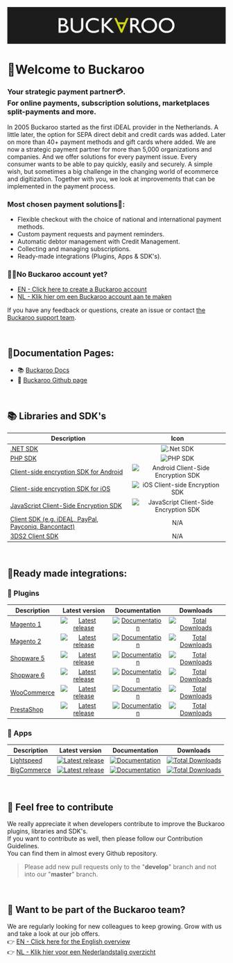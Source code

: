 <p align="center">
  <img src="https://github.com/Buckaroo-Rene/.github/blob/main/Buckaroo_header.png" position="center">
</p>

# 🎉Welcome to Buckaroo
### Your strategic payment partner💳.<br> For online payments, subscription solutions, marketplaces split-payments and more.

In 2005 Buckaroo started as the first iDEAL provider in the Netherlands. A little later, the option for SEPA direct debit and credit cards was added. Later on more than 40+ payment methods and gift cards where added. We are now a strategic payment partner for more than 5,000 organizations and companies. And we offer solutions for every payment issue. Every consumer wants to be able to pay quickly, easily and securely. A simple wish, but sometimes a big challenge in the changing world of ecommerce and digitization. Together with you, we look at improvements that can be implemented in the payment process.

### Most chosen payment solutions💸:
- Flexible checkout with the choice of national and international payment methods.
- Custom payment requests and payment reminders.
- Automatic debtor management with Credit Management.
- Collecting and managing subscriptions.
- Ready-made integrations (Plugins, Apps & SDK's).

### 👩‍💻No Buckaroo account yet?
- [EN - Click here to create a Buckaroo account](https://www.buckaroo.eu/start)<br>
- [NL - Klik hier om een Buckaroo account aan te maken](https://www.buckaroo.nl/start)<br>

If you have any feedback or questions, create an issue or contact [the Buckaroo support team](mailto:support@buckaroo.nl).

<br>  

## 📃Documentation Pages:
- 📚 [Buckaroo Docs](https://docs.buckaroo.io)
- 🧪 [Buckaroo Github page](https://github.com/buckaroo-it)

<br>

## 📚 Libraries and SDK's
| Description | Icon |
|----------|:-------------:|
|[.NET SDK](https://docs.buckaroo.io/docs/net-sdk)|![.Net SDK](https://img.shields.io/badge/.NET-5C2D91?style=Flat&logo=.net&logoColor=white)|
|[PHP SDK](https://docs.buckaroo.io/docs/php-sdk)|![PHP SDK](https://img.shields.io/badge/php-%23777BB4.svg?style=Flat&logo=php&logoColor=white)|
|[Client-side encryption SDK for Android](https://docs.buckaroo.io/docs/android-client-side-encryption-sdk)|![Android Client-Side Encryption SDK](https://img.shields.io/badge/Android-3DDC84?style=Flat&logo=android&logoColor=white)|
|[Client-side encryption SDK for iOS](https://docs.buckaroo.io/docs/ios-client-side-encryption-sdk)|![iOS Client-side Encryption SDK](https://img.shields.io/badge/iOS-000000?style=Flat&logo=ios&logoColor=white)|
|[JavaScript Client-Side Encryption SDK](https://docs.buckaroo.io/docs/js-client-side-encryption-sdk)|![JavaScript Client-Side Encryption SDK](https://img.shields.io/badge/javascript-%23323330.svg?style=Flat&logo=javascript&logoColor=%23F7DF1E)|
|[Client SDK (e.g. iDEAL, PayPal, Payconiq, Bancontact)](https://docs.buckaroo.io/docs/client-sdk)|N/A|
|[3DS2 Client SDK](https://docs.buckaroo.io/docs/3ds2-client-sdk)|N/A|

<br>

## 🚀Ready made integrations:
  
### :electric_plug: Plugins
| Description | Latest version | Documentation | Downloads |
|----------|:-------------:|:-------------:|:-------------:|
| [Magento 1](https://github.com/buckaroo-it/Magento) |[![Latest release](https://badgen.net/github/release/buckaroo-it/Magento)](https://github.com/buckaroo-it/Magento/releases)|[![Documentation](https://img.shields.io/badge/documentation-URL-orange)](https://docs.buckaroo.io/docs/magento-1)|[![Total Downloads](https://img.shields.io/packagist/dt/buckaroo/magento1)](https://github.com/buckaroo-it/Magento)|
| [Magento 2](https://github.com/buckaroo-it/Magento2) |[![Latest release](https://badgen.net/github/release/buckaroo-it/Magento2)](https://github.com/buckaroo-it/Magento2/releases)|[![Documentation](https://img.shields.io/badge/documentation-URL-orange)](https://docs.buckaroo.io/docs/magento-2)|[![Total Downloads](https://img.shields.io/packagist/dt/buckaroo/magento2)](https://github.com/buckaroo-it/Magento2)|
| [Shopware 5](https://github.com/buckaroo-it/Shopware_5) |[![Latest release](https://badgen.net/github/release/buckaroo-it/Shopware_5)](https://github.com/buckaroo-it/Shopware_5/releases)|[![Documentation](https://img.shields.io/badge/documentation-URL-orange)](https://docs.buckaroo.io/docs/shopware-5)|[![Total Downloads](https://img.shields.io/badge/downloads-N%2FA-lightgrey)](https://github.com/buckaroo-it/Shopware_5)|
| [Shopware 6](https://github.com/buckaroo-it/Shopware_6) |[![Latest release](https://badgen.net/github/release/buckaroo-it/Shopware_6)](https://github.com/buckaroo-it/Shopware_6/releases)|[![Documentation](https://img.shields.io/badge/documentation-URL-orange)](https://docs.buckaroo.io/docs/shopware-6)|[![Total Downloads](https://img.shields.io/badge/downloads-N%2FA-lightgrey)](https://github.com/buckaroo-it/Shopware_6)|
| [WooCommerce](https://nl.wordpress.org/plugins/wc-buckaroo-bpe-gateway/) |[![Latest release](https://badgen.net/github/release/buckaroo-it/WooCommerce)](https://github.com/buckaroo-it/WooCommerce/releases)|[![Documentation](https://img.shields.io/badge/documentation-URL-orange)](https://docs.buckaroo.io/docs/woocommerce)|[![Total Downloads](https://img.shields.io/wordpress/plugin/dt/wc-buckaroo-bpe-gateway)](https://nl.wordpress.org/plugins/wc-buckaroo-bpe-gateway/)|
| [PrestaShop](https://github.com/buckaroo-it/PrestaShop) |[![Latest release](https://badgen.net/github/release/buckaroo-it/PrestaShop)](https://github.com/buckaroo-it/PrestaShop/releases)|[![Documentation](https://img.shields.io/badge/documentation-URL-orange)](https://docs.buckaroo.io/docs/prestashop)|[![Total Downloads](https://img.shields.io/badge/downloads-N%2FA-lightgrey)](https://github.com/buckaroo-it/PrestaShop)|

### :iphone: Apps
| Description | Latest version | Documentation | Downloads |
|----------|:-------------:|:-------------:|:-------------:|
| [Lightspeed](https://www.lightspeedhq.nl/ecommerce/store/apps/buckaroo-payments/)|[![Latest release](https://img.shields.io/badge/release-no%20versioning-blue)](https://www.lightspeedhq.nl/ecommerce/store/apps/buckaroo-payments/)| [![Documentation](https://img.shields.io/badge/documentation-URL-orange)](https://docs.buckaroo.io/docs/lightspeed)|[![Total Downloads](https://img.shields.io/badge/downloads-N%2FA-lightgrey)](https://www.lightspeedhq.nl/ecommerce/store/apps/buckaroo-payments/)|
| [BigCommerce](https://www.bigcommerce.com/apps/buckaroo-payments/)|[![Latest release](https://img.shields.io/badge/release-no%20versioning-blue)](https://www.bigcommerce.com/apps/buckaroo-payments/)|[![Documentation](https://img.shields.io/badge/documentation-URL-orange)](https://docs.buckaroo.io/docs/bigcommerce)|[![Total Downloads](https://img.shields.io/badge/downloads-N%2FA-lightgrey)](https://www.bigcommerce.com/apps/buckaroo-payments/)|

<br>

## 📜 Feel free to contribute
We really appreciate it when developers contribute to improve the Buckaroo plugins, libraries and SDK's.<br>
If you want to contribute as well, then please follow our Contribution Guidelines.<br>
You can find them in almost every Github repository.

> Please add new pull requests only to the "**develop**" branch and not into our "**master**" branch.<br>
  
<br>

## 💼 Want to be part of the Buckaroo team?
We are regularly looking for new colleagues to keep growing. Grow with us and take a look at our job offers.<br>
:point_right: [EN - Click here for the English overview](https://www.buckaroo.eu/about-us/vacancies)<br>
:point_right: [NL - Klik hier voor een Nederlandstalig overzicht](https://www.buckaroo.nl/over-ons/vacatures)<br>
